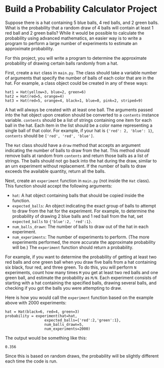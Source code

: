 # Build a Probability Calculator Project

Suppose there is a hat containing 5 blue balls, 4 red balls, and 2 green balls. What is the probability that a random draw of 4 balls will contain at least 1 red ball and 2 green balls? While it would be possible to calculate the probability using advanced mathematics, an easier way is to write a program to perform a large number of experiments to estimate an approximate probability.  

For this project, you will write a program to determine the approximate probability of drawing certain balls randomly from a hat.  

First, create a ```Hat``` class in ```main.py```. The class should take a variable number of arguments that specify the number of balls of each color that are in the hat. For example, a class object could be created in any of these ways:  

```
hat1 = Hat(yellow=3, blue=2, green=6)
hat2 = Hat(red=5, orange=4)
hat3 = Hat(red=5, orange=4, black=1, blue=0, pink=2, striped=9)
```

A hat will always be created with at least one ball. The arguments passed into the hat object upon creation should be converted to a ```contents``` instance variable. ```contents``` should be a list of strings containing one item for each ball in the hat. Each item in the list should be a color name representing a single ball of that color. For example, if your hat is ```{'red': 2, 'blue': 1}```, ```contents``` should be ```['red', 'red', 'blue']```.  

The ```Hat``` class should have a ```draw``` method that accepts an argument indicating the number of balls to draw from the hat. This method should remove balls at random from ```contents``` and return those balls as a list of strings. The balls should not go back into the hat during the draw, similar to an urn experiment without replacement. If the number of balls to draw exceeds the available quantity, return all the balls.  

Next, create an ```experiment``` function in ```main.py``` (not inside the ```Hat``` class). This function should accept the following arguments:  

* ```hat```: A hat object containing balls that should be copied inside the function.
* ```expected_balls```: An object indicating the exact group of balls to attempt to draw from the hat for the experiment. For example, to determine the probability of drawing 2 blue balls and 1 red ball from the hat, set ```expected_balls``` to ```{'blue':2, 'red':1}```.
* ```num_balls_drawn```: The number of balls to draw out of the hat in each experiment.
* ```num_experiments```: The number of experiments to perform. (The more experiments performed, the more accurate the approximate probability will be.)
The ```experiment``` function should return a probability.  

For example, if you want to determine the probability of getting at least two red balls and one green ball when you draw five balls from a hat containing six black, four red, and three green. To do this, you will perform ```N``` experiments, count how many times ```M``` you get at least two red balls and one green ball, and estimate the probability as ```M/N```. Each experiment consists of starting with a hat containing the specified balls, drawing several balls, and checking if you got the balls you were attempting to draw.  

Here is how you would call the ```experiment``` function based on the example above with 2000 experiments:  

```
hat = Hat(black=6, red=4, green=3)
probability = experiment(hat=hat,
                  expected_balls={'red':2,'green':1},
                  num_balls_drawn=5,
                  num_experiments=2000)
```

The output would be something like this:

```
0.356
```

Since this is based on random draws, the probability will be slightly different each time the code is run.